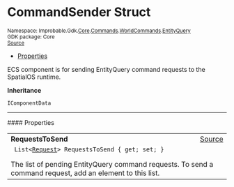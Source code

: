 
# CommandSender Struct
<sup>
Namespace: Improbable.Gdk.<a href="{{urlRoot}}/api/core-index">Core</a>.<a href="{{urlRoot}}/api/core/commands-index">Commands</a>.<a href="{{urlRoot}}/api/core/commands/world-commands">WorldCommands</a>.<a href="{{urlRoot}}/api/core/commands/world-commands/entity-query">EntityQuery</a><br/>
GDK package: Core<br/>
<a href="https://www.github.com/spatialos/gdk-for-unity/blob/84243525d98aff511e7aa1f7703c37347017e386/workers/unity/Packages/com.improbable.gdk.core/Commands/WorldCommands/EntityQuery.cs/#L121">Source</a>
<style>
a code {
                    padding: 0em 0.25em!important;
}
code {
                    background-color: #ffffff!important;
}
</style>
</sup>
<nav id="pageToc" class="page-toc"><ul><li><a href="#properties">Properties</a>
</ul></nav>

</p>



<p>ECS component is for sending EntityQuery command requests to the SpatialOS runtime. </p>



</p>

<b>Inheritance</b>

<code>IComponentData</code>








</p>
<hr style="width:100%; border-top-color:#d8d8d8" />
#### Properties


</p>




<table width="100%">
    <tr>
        <td style="border-right:none"><b>RequestsToSend</b></td>
        <td style="border-left:none; text-align:right"><a href="https://www.github.com/spatialos/gdk-for-unity/blob/84243525d98aff511e7aa1f7703c37347017e386/workers/unity/Packages/com.improbable.gdk.core/Commands/WorldCommands/EntityQuery.cs/#L129">Source</a></td>
    </tr>
    <tr>
        <td colspan="2">
<code> List&lt;<a href="{{urlRoot}}/api/core/commands/world-commands/entity-query/request">Request</a>&gt; RequestsToSend { get; set; }</code></p>
The list of pending EntityQuery command requests. To send a command request, add an element to this list. 


</td>
    </tr>
</table>








